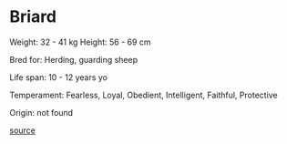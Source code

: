 # Briard

Weight: 32 - 41 kg
Height: 56 - 69 cm

Bred for: Herding, guarding sheep

Life span: 10 - 12 years yo

Temperament: Fearless, Loyal, Obedient, Intelligent, Faithful, Protective

Origin: not found

[source](https://api.thedogapi.com/v1/breeds/58)
